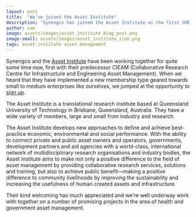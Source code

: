 ```yaml
---
layout: post
title:  "We've joined the Asset Institute"
description: "Synengco has joined the Asset Institute as the first SME solution provider"
author: sam
image: assets/images/asset_institute_blog_post.png
image-small: assets/images/asset_institute_icon.png
tags: asset-institute asset-management
---
```


Synengco and the [Asset Institute](http://assetinstitute.com/) have been working together for quite some time now, first with their predecessor CIEAM (Collaborative Research Centre for Infrastructure and Engineering Asset Management). When we heard that they have implemented a new membership type geared towards small to medium enterprises like ourselves, we jumped at the opportunity to [sign up](http://assetinstitute.com/become-a-member/).

The Asset Institute is a translational research institute based at Queensland University of Technology in Brisbane, Queensland, Australia. They have a wide variety of members, large and small from industry and research.

The Asset Institute develops new approaches to define and achieve best-practice economic, environmental and social performance. With the ability to connect private and public asset owners and operators, governments, development partners
and aid agencies with a world-class, international network of multidisciplinary research organisations and industry bodies, the Asset Institute aims to make not only a positive difference to the field of asset management by providing collaborative research services, solutions and training, but also to achieve public benefit—making a positive difference to community livelihoods by improving the sustainability and increasing the usefulness of human created assets and infrastructure.

Their kind welcoming has much appreciated and we're well underway work with together on a number of promising projects in the area of health and government asset management.
